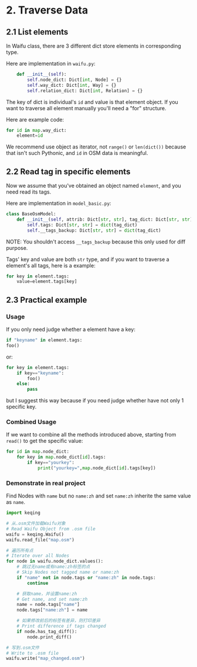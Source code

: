 # 2. Traverse Data

## 2.1 List elements

In Waifu class, there are 3 different dict store elements in corresponding type.

Here are implementation in `waifu.py`:

```python
    def __init__(self):
        self.node_dict: Dict[int, Node] = {}
        self.way_dict: Dict[int, Way] = {}
        self.relation_dict: Dict[int, Relation] = {}
```

The key of dict is individual's `id` and value is that element object. If you want to traverse all element manually you'll need a "for" structure.

Here are example code:

```python
for id in map.way_dict:
    element=id
```

We recommend use object as iterator, not `range()` or `len(dict())` because that isn't such Pythonic, and `id` in OSM data is meaningful.

## 2.2 Read tag in specific elements

Now we assume that you've obtained an object named `element`, and you need read its tags.

Here are implementation in `model_basic.py`:

```python
class BaseOsmModel:
    def __init__(self, attrib: Dict[str, str], tag_dict: Dict[str, str]):
        self.tags: Dict[str, str] = dict(tag_dict)
        self.__tags_backup: Dict[str, str] = dict(tag_dict)
```

NOTE: You shouldn't access `__tags_backup` because this only used for diff purpose.

Tags' key and value are both `str` type, and if you want to traverse a element's all tags, here is a example:

```python
for key in element.tags:
    value=element.tags[key]
```

## 2.3 Practical example

### Usage

If you only need judge whether a element have a key:

```python
if "keyname" in element.tags:
foo()
```

or:

```python
for key in element.tags:
    if key=="keyname":
        foo()
    else:
        pass
```

but I suggest this way because if you need judge whether have not only 1 specific key.

### Combined Usage

If we want to combine all the methods introduced above, starting from `read()` to get the specific value:

```python
for id in map.node_dict:
    for key in map.node_dict[id].tags:
        if key=="yourkey":
            print("yourkey=",map.node_dict[id].tags[key])
```

### Demonstrate in real project

Find Nodes with `name` but no `name:zh` and set `name:zh` inherite the same value as `name`.

```python
import keqing

# 从.osm文件加载Waifu对象
# Read Waifu Object from .osm file
waifu = keqing.Waifu()
waifu.read_file("map.osm")

# 遍历所有点
# Iterate over all Nodes
for node in waifu.node_dict.values():
    # 跳过无name或有name:zh标签的点
    # Skip Nodes not tagged name or name:zh
    if "name" not in node.tags or "name:zh" in node.tags:
        continue

    # 获取name，并设置name:zh
    # Get name, and set name:zh
    name = node.tags["name"]
    node.tags["name:zh"] = name

    # 如果修改前后的标签有差异，则打印差异
    # Print difference if tags changed
    if node.has_tag_diff():
        node.print_diff()

# 写到.osm文件
# Write to .osm file
waifu.write("map_changed.osm")
```